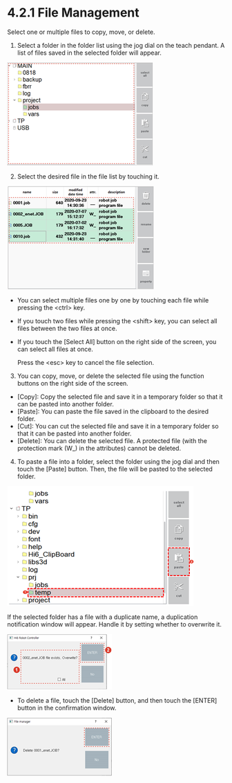 # 4.2.1 File Management

Select one or multiple files to copy, move, or delete.

1.	Select a folder in the folder list using the jog dial on the teach pendant. A list of files saved in the selected folder will appear.

![](../../.gitbook/assets/image%20%28311%29.png)

2.	Select the desired file in the file list by touching it.

![](../../.gitbook/assets/image%20%28360%29.png)

* You can select multiple files one by one by touching each file while pressing the &lt;ctrl&gt; key.
* If you touch two files while pressing the &lt;shift&gt; key, you can select all files between the two files at once.
* If you touch the \[Select All\] button on the right side of the screen, you can select all files at once.

  Press the &lt;esc&gt; key to cancel the file selection.

3.	You can copy, move, or delete the selected file using the function buttons on the right side of the screen.

* \[Copy\]: Copy the selected file and save it in a temporary folder so that it can be pasted into another folder.
* \[Paste\]: You can paste the file saved in the clipboard to the desired folder. 
* \[Cut\]: You can cut the selected file and save it in a temporary folder so that it can be pasted into another folder. 
* \[Delete\]: You can delete the selected file. A protected file \(with the protection mark \(W\_\) in the attributes\) cannot be deleted.

4.	To paste a file into a folder, select the folder using the jog dial and then touch the \[Paste\] button. Then, the file will be pasted to the selected folder.

![](../../.gitbook/assets/image%20%28315%29.png)


If the selected folder has a file with a duplicate name, a duplication notification window will appear. Handle it by setting whether to overwrite it.

![](../../.gitbook/assets/image%20%28359%29.png)

* To delete a file, touch the \[Delete\] button, and then touch the \[ENTER\] button in the confirmation window.

![](../../.gitbook/assets/image%20%28370%29.png)

